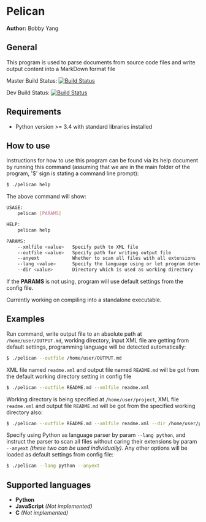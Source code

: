 # Pelican

**Author:** Bobby Yang

## General
This program is used to parse documents from source code files and write output content into a MarkDown format file

Master Build Status: [![Build Status](https://travis-ci.org/glyif/pelican.svg?branch=master)](https://travis-ci.org/glyif/pelican)

Dev Build Status: [![Build Status](https://travis-ci.org/glyif/pelican.svg?branch=dev)](https://travis-ci.org/glyif/pelican)

## Requirements
- Python version >= 3.4 with standard libraries installed

## How to use
Instructions for how to use this program can be found via its help document by running this command (assuming that we are in the main folder of the program, '$' sign is stating a command line prompt):

```bash
$ ./pelican help
```

The above command will show:

```bash
USAGE:
    pelican [PARAMS]

HELP:
    pelican help

PARAMS:
    --xmlfile <value>   Specify path to XML file
    --outfile <value>   Specify path for writing output file
    --anyext            Whether to scan all files with all extensions
    --lang <value>      Specify the language using or let program detect automatically
    --dir <value>       Directory which is used as working directory
```

If the **PARAMS** is not using, program will use default settings from the config file.

Currently working on compiling into a standalone executable.

## Examples

Run command, write output file to an absolute path at `/home/user/OUTPUT.md`, working directory, input XML file are getting from default settings, programming language will be detected automatically:
```bash
$ ./pelican --outfile /home/user/OUTPUT.md
```

XML file named `readme.xml` and output file named `README.md` will be got from the default working directory setting in config file
```bash
$ ./pelican --outfile README.md --xmlfile readme.xml
```

Working directory is being specified at `/home/user/project`, XML file `readme.xml` and output file `README.md` will be got from the specified working directory also:
```bash
$ ./pelican --outfile README.md --xmlfile readme.xml --dir /home/user/project
```

Specify using Python as language parser by param `--lang python`, and instruct the parser to scan all files without caring their extensions by param `--anyext` *(these two can be used individually)*. Any other options will be loaded as default settings from config file: 
```bash
$ ./pelican --lang python --anyext
```

## Supported languages
- **Python**
- **JavaScript** *(Not implemented)*
- **C** *(Not implemented)*
